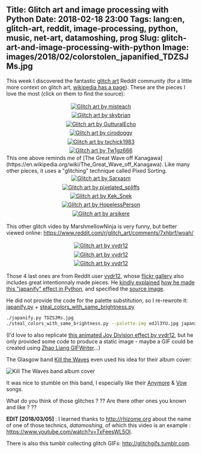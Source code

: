Title: Glitch art and image processing with Python
Date: 2018-02-18 23:00
Tags: lang:en, glitch-art, reddit, image-processing, python, music, net-art, datamoshing, prog
Slug: glitch-art-and-image-processing-with-python
Image: images/2018/02/colorstolen_japanified_TDZSJMs.jpg
---

This week I discovered the fantastic [glitch art](https://www.reddit.com/r/glitch_art) Reddit community
(for a little more context on glitch art, [wikipedia has a page](https://en.wikipedia.org/wiki/Glitch_art)).
These are the pieces I love the most (click on them to find the source):

<!-- The a > div > noscript seems not valid in terms of HTML syntax -->
<a href="https://www.reddit.com/r/glitch_art/comments/7x3ps0/dream_girl_gaze/">
<div class="lazyload" data-noscript=""><noscript><img alt="Glitch art by misteach" src="images/2018/02/pd1gx9xucuf01.jpg"></noscript></div>
</a>

<a href="https://www.reddit.com/r/glitch_art/comments/75ok6f/walk_it_off/">
<div class="lazyload" data-noscript=""><noscript><img alt="Glitch art by skybrian" src="images/2018/02/zqvSQdO.png"></noscript></div>
</a>

<a href="https://www.reddit.com/r/glitch_art/comments/5wbei8/pxl_rain/">
<div class="lazyload" data-noscript=""><noscript><img alt="Glitch art by GutturalEcho" src="images/2018/02/ljc76jy3s8iy.jpg"></noscript></div>
</a>

<a href="https://www.reddit.com/r/pixelsorting/comments/757ung/a_bit_of_rain/">
<div class="lazyload" data-noscript=""><noscript><img alt="Glitch art by cirodoggy" src="images/2018/02/31t7i2m9rrqz.jpg"></noscript></div>
</a>

<a href="https://www.reddit.com/r/glitch_art/comments/7glph4/the_heavens_opened_up_when_the_rain_came/">
<div class="lazyload" data-noscript=""><noscript><img alt="Glitch art by txchick1983" src="images/2018/02/fBb1s47.png"></noscript></div>
</a>

<a href="https://www.reddit.com/r/pixelsorting/comments/61iwka/liquid_metal/">
<div class="lazyload" data-noscript=""><noscript><img alt="Glitch art by Tw1gz666" src="images/2018/02/tap4xb93enny.jpg"></noscript></div>
</a>
This one above reminds me of [The Great Wave off Kanagawa](https://en.wikipedia.org/wiki/The_Great_Wave_off_Kanagawa).
Like many other pieces, it uses a "glitching" technique called Pixed Sorting.

<a href="https://www.reddit.com/r/glitch_art/comments/6nsxna/city_lights/">
<div class="lazyload" data-noscript=""><noscript><img alt="Glitch art by Sarxasm" src="images/2018/02/DKgMD0A.jpg"></noscript></div>
</a>

<a href="https://www.reddit.com/r/pixelsorting/comments/7b3u4x/have_you_ever_retired_a_human_by_mistake/">
<div class="lazyload" data-noscript=""><noscript><img alt="Glitch art by pixelated_spliffs" src="images/2018/02/nxmkk00scbwz.jpg"></noscript></div>
</a>

<a href="https://www.reddit.com/r/glitch_art/comments/79bm2k/lost_city/">
<div class="lazyload" data-noscript=""><noscript><img alt="Glitch art by Kek_Snek" src="images/2018/02/ep2fjwlh3muz.jpg"></noscript></div>
</a>

<a href="https://www.reddit.com/r/glitch_art/comments/22dk1u/wakegif/">
<div class="lazyload" data-noscript=""><noscript><img alt="Glitch art by HopelessPerson" src="images/2018/02/SFVf5ov.gif"></noscript></div>
</a>

<a href="https://www.reddit.com/r/glitch_art/comments/6ylvyw/you_cant_handle_the_glitch_by_arsikere/">
<div class="lazyload" data-noscript=""><noscript><img alt="Glitch art by arsikere" src="images/2018/02/AWlGFnu.gif"></noscript></div>
</a>

This other glitch video by MarshmellowNinja is very funny, but better viewed online: <https://www.reddit.com/r/glitch_art/comments/7xhbrf/woah/>

<a href="https://www.reddit.com/r/glitch_art/comments/26w188/a_landscape_piece/">
<div class="lazyload" data-noscript=""><noscript><img alt="Glitch art by vvdr12" src="images/2018/02/vvdr12_14116705239_cd7ae031e4_k.jpg"></noscript></div>
</a>

<a href="https://www.reddit.com/r/glitch_art/comments/1kztnf/japanization_python_pixel_editing_bug/">
<div class="lazyload" data-noscript=""><noscript><img alt="Glitch art by vvdr12" src="images/2018/02/vvdr12_9655801399_c763157694_o.png"></noscript></div>
</a>

<a href="https://www.flickr.com/photos/vvdr12/10343539123/">
<div class="lazyload" data-noscript=""><noscript><img alt="Glitch art by vvdr12" src="images/2018/02/vvdr12_10343539123_128a0c8375_k.jpg"></noscript></div>
</a>

Those 4 last ones are from Reddit user [vvdr12](https://www.reddit.com/user/vvdr12), whose [flickr gallery](https://www.flickr.com/photos/vvdr12/) also includes great intentionnaly made pieces. He [kindly explained](https://www.reddit.com/r/glitch_art/comments/1kztnf/japanization_python_pixel_editing_bug/) [how he made this "japanify" effect in Python](https://www.reddit.com/r/glitch_art/comments/1p5mno/elephant_hill/), and specified the [source image](http://imgur.com/TDZSJMs).

He did not provide the code for the palette substitution, so I re-rewrote it: [japanify.py](https://github.com/Lucas-C/dotfiles_and_notes/blob/master/languages/python/img_processing/japanify.py) + [steal_colors_with_same_brightness.py](https://github.com/Lucas-C/dotfiles_and_notes/blob/master/languages/python/img_processing/steal_colors_with_same_brightness.py)
```bash
./japanify.py TDZSJMs.jpg
./steal_colors_with_same_brightness.py --palette-img edJl3YU.jpg japanified_TDZSJMs.jpg
```

(I'd love to also replicate [this animated Joy Division effect by vvdr12](https://imgur.com/Jcs4BMw), but he only provided some code to produce a static image - maybe a GIF could be created using [Zhao Liang GIFWriter](https://github.com/neozhaoliang/pywonderland/blob/master/src/wilson/encoder.py)...)

The Glasgow band [Kill the Waves](https://soundcloud.com/killthewaves) even used his idea for their album cover:

![Kill The Waves band album cover](http://i.imgur.com/JrPsI1y.jpg)

It was nice to stumble on this band, I especially like their [Anymore](https://soundcloud.com/tonguesmusic/anymore) & [Vow](https://soundcloud.com/killthewaves/vow) songs.

What do you think of those glitches ? ?? Are there other ones you known and like ? ??

**EDIT [2018/03/05]** : I learned thanks to <http://rhizome.org> about the name of one of those technics, _datamoshing_,
of which this video is an example : <https://www.youtube.com/watch?v=TxFeesWL5OI>.

There is also this tumblr collecting glitch GIFs: <http://glitchgifs.tumblr.com>.

<style>
img {
    max-height: 80vh;
}
.lazyload, .lazyloaded {
    padding: .2rem;
    display: flex;
    justify-content: center;
    align-items: center;
}
.lazyloading {
    opacity: 0;
}
.lazyloaded {
    opacity: 1;
    transition: opacity 300ms;
}
</style>
